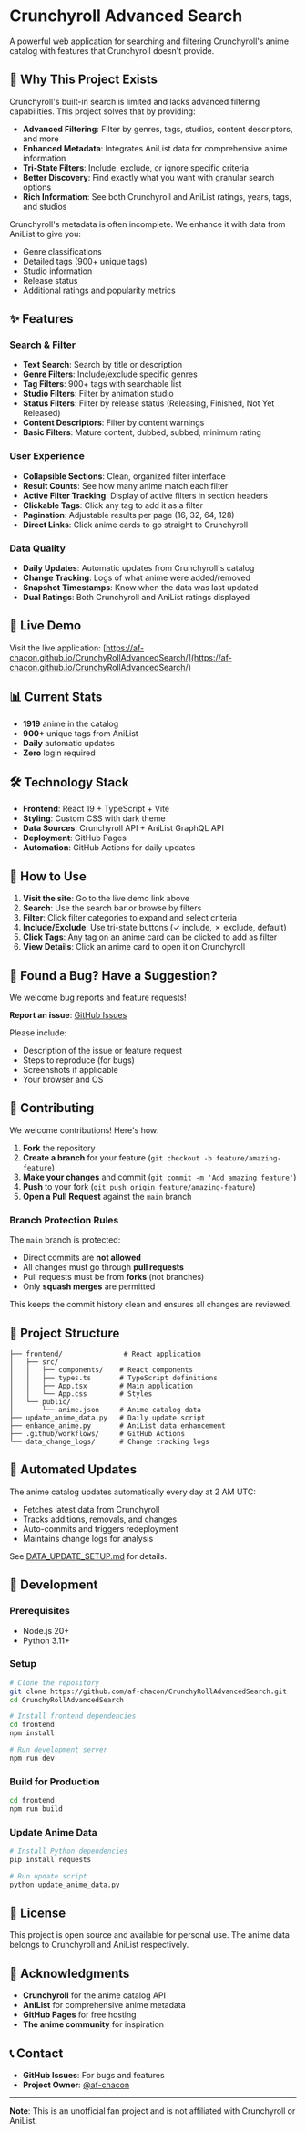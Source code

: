 # Crunchyroll Advanced Search

A powerful web application for searching and filtering Crunchyroll's anime catalog with features that Crunchyroll doesn't provide.

## 🎯 Why This Project Exists

Crunchyroll's built-in search is limited and lacks advanced filtering capabilities. This project solves that by providing:

- **Advanced Filtering**: Filter by genres, tags, studios, content descriptors, and more
- **Enhanced Metadata**: Integrates AniList data for comprehensive anime information
- **Tri-State Filters**: Include, exclude, or ignore specific criteria
- **Better Discovery**: Find exactly what you want with granular search options
- **Rich Information**: See both Crunchyroll and AniList ratings, years, tags, and studios

Crunchyroll's metadata is often incomplete. We enhance it with data from AniList to give you:
- Genre classifications
- Detailed tags (900+ unique tags)
- Studio information
- Release status
- Additional ratings and popularity metrics

## ✨ Features

### Search & Filter
- **Text Search**: Search by title or description
- **Genre Filters**: Include/exclude specific genres
- **Tag Filters**: 900+ tags with searchable list
- **Studio Filters**: Filter by animation studio
- **Status Filters**: Filter by release status (Releasing, Finished, Not Yet Released)
- **Content Descriptors**: Filter by content warnings
- **Basic Filters**: Mature content, dubbed, subbed, minimum rating

### User Experience
- **Collapsible Sections**: Clean, organized filter interface
- **Result Counts**: See how many anime match each filter
- **Active Filter Tracking**: Display of active filters in section headers
- **Clickable Tags**: Click any tag to add it as a filter
- **Pagination**: Adjustable results per page (16, 32, 64, 128)
- **Direct Links**: Click anime cards to go straight to Crunchyroll

### Data Quality
- **Daily Updates**: Automatic updates from Crunchyroll's catalog
- **Change Tracking**: Logs of what anime were added/removed
- **Snapshot Timestamps**: Know when the data was last updated
- **Dual Ratings**: Both Crunchyroll and AniList ratings displayed

## 🚀 Live Demo

Visit the live application: [https://af-chacon.github.io/CrunchyRollAdvancedSearch/](https://af-chacon.github.io/CrunchyRollAdvancedSearch/)

## 📊 Current Stats

- **1919** anime in the catalog
- **900+** unique tags from AniList
- **Daily** automatic updates
- **Zero** login required

## 🛠️ Technology Stack

- **Frontend**: React 19 + TypeScript + Vite
- **Styling**: Custom CSS with dark theme
- **Data Sources**: Crunchyroll API + AniList GraphQL API
- **Deployment**: GitHub Pages
- **Automation**: GitHub Actions for daily updates

## 📖 How to Use

1. **Visit the site**: Go to the live demo link above
2. **Search**: Use the search bar or browse by filters
3. **Filter**: Click filter categories to expand and select criteria
4. **Include/Exclude**: Use tri-state buttons (✓ include, ✗ exclude, default)
5. **Click Tags**: Any tag on an anime card can be clicked to add as filter
6. **View Details**: Click an anime card to open it on Crunchyroll

## 🐛 Found a Bug? Have a Suggestion?

We welcome bug reports and feature requests!

**Report an issue**: [GitHub Issues](https://github.com/af-chacon/CrunchyRollAdvancedSearch/issues)

Please include:
- Description of the issue or feature request
- Steps to reproduce (for bugs)
- Screenshots if applicable
- Your browser and OS

## 🤝 Contributing

We welcome contributions! Here's how:

1. **Fork** the repository
2. **Create a branch** for your feature (`git checkout -b feature/amazing-feature`)
3. **Make your changes** and commit (`git commit -m 'Add amazing feature'`)
4. **Push** to your fork (`git push origin feature/amazing-feature`)
5. **Open a Pull Request** against the `main` branch

### Branch Protection Rules

The `main` branch is protected:
- Direct commits are **not allowed**
- All changes must go through **pull requests**
- Pull requests must be from **forks** (not branches)
- Only **squash merges** are permitted

This keeps the commit history clean and ensures all changes are reviewed.

## 📁 Project Structure

```
├── frontend/               # React application
│   ├── src/
│   │   ├── components/    # React components
│   │   ├── types.ts       # TypeScript definitions
│   │   ├── App.tsx        # Main application
│   │   └── App.css        # Styles
│   └── public/
│       └── anime.json     # Anime catalog data
├── update_anime_data.py   # Daily update script
├── enhance_anime.py       # AniList data enhancement
├── .github/workflows/     # GitHub Actions
└── data_change_logs/      # Change tracking logs
```

## 🔄 Automated Updates

The anime catalog updates automatically every day at 2 AM UTC:

- Fetches latest data from Crunchyroll
- Tracks additions, removals, and changes
- Auto-commits and triggers redeployment
- Maintains change logs for analysis

See [DATA_UPDATE_SETUP.md](DATA_UPDATE_SETUP.md) for details.

## 🧪 Development

### Prerequisites
- Node.js 20+
- Python 3.11+

### Setup

```bash
# Clone the repository
git clone https://github.com/af-chacon/CrunchyRollAdvancedSearch.git
cd CrunchyRollAdvancedSearch

# Install frontend dependencies
cd frontend
npm install

# Run development server
npm run dev
```

### Build for Production

```bash
cd frontend
npm run build
```

### Update Anime Data

```bash
# Install Python dependencies
pip install requests

# Run update script
python update_anime_data.py
```

## 📄 License

This project is open source and available for personal use. The anime data belongs to Crunchyroll and AniList respectively.

## 🙏 Acknowledgments

- **Crunchyroll** for the anime catalog API
- **AniList** for comprehensive anime metadata
- **GitHub Pages** for free hosting
- **The anime community** for inspiration

## 📞 Contact

- **GitHub Issues**: For bugs and features
- **Project Owner**: [@af-chacon](https://github.com/af-chacon)

---

**Note**: This is an unofficial fan project and is not affiliated with Crunchyroll or AniList.
